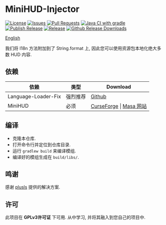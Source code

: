 # MiniHUD-Injector
[![License](https://img.shields.io/github/license/Hendrix-Shen/MiniHUD-Injector?style=flat-square)](https://github.com/Hendrix-Shen/MiniHUD-Injector/blob/main/LICENSE)
[![Issues](https://img.shields.io/github/issues/Hendrix-Shen/MiniHUD-Injector?style=flat-square)](https://github.com/Hendrix-Shen/MiniHUD-Injector/issues)
[![Pull Requests](https://img.shields.io/github/issues-pr/Hendrix-Shen/MiniHUD-Injector?style=flat-square)](https://github.com/Hendrix-Shen/MiniHUD-Injector/pulls)
[![Java CI with gradle](https://img.shields.io/github/workflow/status/Hendrix-Shen/MiniHUD-Injector/Java%20CI%20with%20Gradle?label=Java%20CI%20with%20Gradle&style=flat-square)](https://github.com/Hendrix-Shen/MiniHUD-Injector/actions/workflows/build.yml)
[![Publish Release](https://img.shields.io/github/workflow/status/Hendrix-Shen/MiniHUD-Injector/Publish%20Release?label=Publish%20Release&style=flat-square)](https://github.com/Hendrix-Shen/MiniHUD-Injector/actions/workflows/publish.yml)
[![Release](https://img.shields.io/github/v/release/Hendrix-Shen/MiniHUD-Injector?include_prereleases&style=flat-square)](https://github.com/Hendrix-Shen/MiniHUD-Injector/releases)
[![Github Release Downloads](https://img.shields.io/github/downloads/Hendrix-Shen/MiniHUD-Injector/total?label=Github%20Release%20Downloads&style=flat-square)](https://github.com/Hendrix-Shen/MiniHUD-Injector/releases)

[English](./README.md)

我们将 I18n 方法附加到了 String.format 上, 因此您可以使用资源包本地化绝大多数 HUD 内容.
## 依赖
| 依赖                | 类型     | Download                                                                                                                                  |
| ------------------- | -------- | ----------------------------------------------------------------------------------------------------------------------------------------- |
| Language-Loader-Fix | 强烈推荐 | [Github](https://github.com/Hendrix-Shen/Language-Loader-Fix)                                                                             |
| MiniHUD             | 必须     | [CurseForge](https://www.curseforge.com/minecraft/mc-mods/miniHUD) &#124; [Masa 网站](https://masa.dy.fi/mcmods/client_mods/?mod=minihud) |
## 编译
- 克隆本仓库.
- 打开命令行并定位到仓库目录.
- 运行 `gradlew build` 来编译模组.
- 编译好的模组生成在 `build/libs/`.
## 鸣谢
感谢 [plusls](https://github.com/plusls) 提供的解决方案.
## 许可
此项目在 **GPLv3许可证** 下可用. 从中学习, 并将其融入到您自己的项目中.
